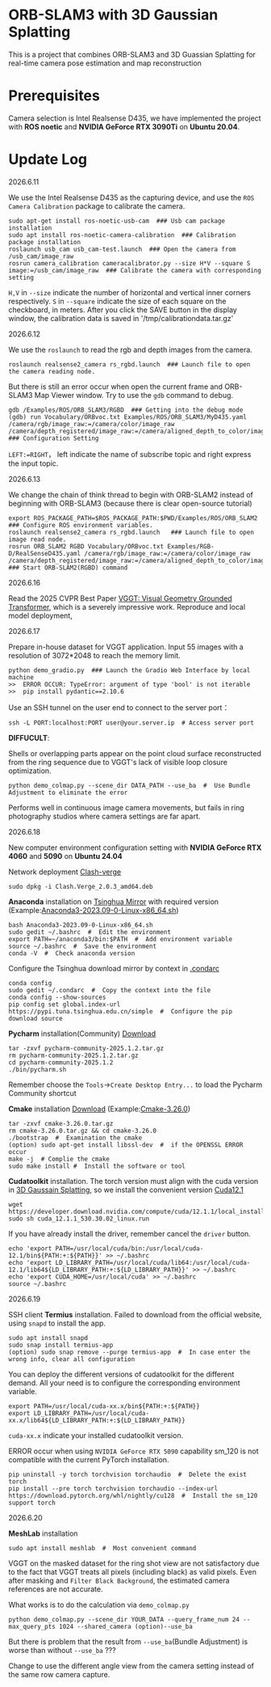 # ORB-SLAM3 with 3D Gaussian Splatting
This is a project that combines ORB-SLAM3 and 3D Guassian Splatting for real-time camera pose estimation and map reconstruction

# Prerequisites
Camera selection is Intel Realsense D435, we have implemented the project with **ROS noetic** and **NVIDIA GeForce RTX 3090Ti** on **Ubuntu 20.04**.

# Update Log
2026.6.11 

We use the Intel Realsense D435 as the capturing device, and use the `ROS Camera Calibration` package to calibrate the camera.
```
sudo apt-get install ros-noetic-usb-cam  ### Usb cam package installation
sudo apt install ros-noetic-camera-calibration  ### Calibration package installation
roslaunch usb_cam usb_cam-test.launch  ### Open the camera from /usb_cam/image_raw
rosrun camera_calibration cameracalibrator.py --size H*V --square S image:=/usb_cam/image_raw  ### Calibrate the camera with corresponding setting
```
`H,V` in `--size` indicate the number of horizontal and vertical inner corners respectively. `S` in `--square` indicate the size of each square on the checkboard, in meters. After you click the SAVE button in the display window, the calibration data is saved in '/tmp/calibrationdata.tar.gz'

2026.6.12

We use the `roslaunch` to read the rgb and depth images from the camera.
```
roslaunch realsense2_camera rs_rgbd.launch  ### Launch file to open the camera reading node.
```
But there is still an error occur when open the current frame and ORB-SLAM3 Map Viewer window. Try to use the `gdb` command to debug.
```
gdb /Examples/ROS/ORB_SLAM3/RGBD  ### Getting into the debug mode
(gdb) run Vocabulary/ORBvoc.txt Examples/ROS/ORB_SLAM3/MyD435.yaml /camera/rgb/image_raw:=/camera/color/image_raw /camera/depth_registered/image_raw:=/camera/aligned_depth_to_color/image_raw  ### Configuration Setting
```
`LEFT:=RIGHT`， left indicate the name of subscribe topic and right express the input topic. 

2026.6.13

We change the chain of think thread to begin with ORB-SLAM2 instead of beginning with ORB-SLAM3 (because there is clear open-source tutorial)
```
export ROS_PACKAGE_PATH=$ROS_PACKAGE_PATH:$PWD/Examples/ROS/ORB_SLAM2  ### Configure ROS environment variables.
roslaunch realsense2_camera rs_rgbd.launch   ### Launch file to open image read node.
rosrun ORB_SLAM2 RGBD Vocabulary/ORBvoc.txt Examples/RGB-D/RealSenseD435.yaml /camera/rgb/image_raw:=/camera/color/image_raw /camera/depth_registered/image_raw:=/camera/aligned_depth_to_color/image_raw  ### Start ORB-SLAM2(RGBD) command
```

2026.6.16

Read the 2025 CVPR Best Paper [VGGT: Visual Geometry Grounded Transformer](https://arxiv.org/pdf/2503.11651), which is a severely impressive work.
Reproduce and local model deployment,

2026.6.17

Prepare in-house dataset for VGGT application.
Input 55 images with a resolution of 3072*2048 to reach the memory limit.
```
python demo_gradio.py  ### Launch the Gradio Web Interface by local machine
>>  ERROR OCCUR: TypeError: argument of type 'bool' is not iterable  >>  pip install pydantic==2.10.6
```

Use an SSH tunnel on the user end to connect to the server port：
```
ssh -L PORT:localhost:PORT user@your.server.ip  # Access server port
```
**DIFFUCULT**:

Shells or overlapping parts appear on the point cloud surface reconstructed from the ring sequence due to VGGT's lack of visible loop closure optimization.
```
python demo_colmap.py --scene_dir DATA_PATH --use_ba  #  Use Bundle Adjustment to eliminate the error
```
Performs well in continuous image camera movements, but fails in ring photography studios where camera settings are far apart.

2026.6.18

New computer environment configuration setting with **NVIDIA GeForce RTX 4060** and **5090** on **Ubuntu 24.04**

Network deployment [Clash-verge](https://github.com/clash-verge-rev/clash-verge-rev/releases/download/v2.0.3/Clash.Verge_2.0.3_amd64.deb)
```
sudo dpkg -i Clash.Verge_2.0.3_amd64.deb
```

**Anaconda** installation on [Tsinghua Mirror](https://mirrors.tuna.tsinghua.edu.cn/anaconda/archive/?C=M&O=D) with required version (Example:[Anaconda3-2023.09-0-Linux-x86_64.sh](https://mirrors.tuna.tsinghua.edu.cn/anaconda/archive/Anaconda3-2023.09-0-Linux-x86_64.sh))
```
bash Anaconda3-2023.09-0-Linux-x86_64.sh
sudo gedit ~/.bashrc  #  Edit the environment
export PATH=~/anaconda3/bin:$PATH  #  Add environment variable
source ~/.bashrc  #  Save the environment
conda -V  #  Check anaconda version
```
Configure the Tsinghua download mirror by context in [.condarc](https://github.com/simplylovely33/ORBSLAM3-with-3DGS/blob/main/.condarc)
```
conda config
sudo gedit ~/.condarc  #  Copy the context into the file
conda config --show-sources
pip config set global.index-url https://pypi.tuna.tsinghua.edu.cn/simple  #  Configure the pip download source
```

**Pycharm** installation(Community) [Download](https://download.jetbrains.com/python/pycharm-community-2025.1.2.tar.gz?_gl=1*1xp5ksj*_gcl_au*MTQzMDYwMjcxOS4xNzUwMjE2MDMx*FPAU*MTQzMDYwMjcxOS4xNzUwMjE2MDMx*_ga*MTU2MTIxOTQxNC4xNzUwMjE2MDMy*_ga_9J976DJZ68*czE3NTAyMzE0MjckbzIkZzEkdDE3NTAyMzE2MjgkajU2JGwwJGgw)
```
tar -zxvf pycharm-community-2025.1.2.tar.gz
rm pycharm-community-2025.1.2.tar.gz
cd pycharm-community-2025.1.2
./bin/pycharm.sh
```
Remember choose the `Tools`->`Create Desktop Entry...` to load the Pycharm Community shortcut

**Cmake** installation [Download](https://cmake.org/files/) (Example:[Cmake-3.26.0](https://cmake.org/files/v3.26/cmake-3.26.0.tar.gz))
```
tar -zxvf cmake-3.26.0.tar.gz
rm cmake-3.26.0.tar.gz && cd cmake-3.26.0
./bootstrap  #  Examination the cmake
(option) sudo apt-get install libssl-dev  #  if the OPENSSL ERROR occur
make -j  # Complie the cmake
sudo make install #  Install the software or tool
```

**Cudatoolkit** installation. The torch version must align with the cuda version in [3D Gaussain Splatting](https://arxiv.org/pdf/2308.04079), so we install the convenient version [Cuda12.1](https://developer.nvidia.com/cuda-12-1-1-download-archive?target_os=Linux&target_arch=x86_64&Distribution=Ubuntu&target_version=22.04&target_type=runfile_local)
```
wget https://developer.download.nvidia.com/compute/cuda/12.1.1/local_installers/cuda_12.1.1_530.30.02_linux.run
sudo sh cuda_12.1.1_530.30.02_linux.run
```
If you have already install the driver, remember cancel the `driver` button.
```
echo 'export PATH=/usr/local/cuda/bin:/usr/local/cuda-12.1/bin${PATH:+:${PATH}}' >> ~/.bashrc
echo 'export LD_LIBRARY_PATH=/usr/local/cuda/lib64:/usr/local/cuda-12.1/lib64${LD_LIBRARY_PATH:+:${LD_LIBRARY_PATH}}' >> ~/.bashrc
echo 'export CUDA_HOME=/usr/local/cuda' >> ~/.bashrc
source ~/.bashrc
```

2026.6.19

SSH client **Termius** installation. Failed to download from the official website, using `snapd` to install the app.
```
sudo apt install snapd
sudo snap install termius-app
(option) sudo snap remove --purge termius-app  #  In case enter the wrong info, clear all configuration
```
You can deploy the different versions of cudatoolkit for the different demand. All your need is to configure the corresponding environment variable.
```
export PATH=/usr/local/cuda-xx.x/bin${PATH:+:${PATH}}
export LD_LIBRARY_PATH=/usr/local/cuda-xx.x/lib64${LD_LIBRARY_PATH:+:${LD_LIBRARY_PATH}}
```
`cuda-xx.x` indicate your installed cudatoolkit version.

ERROR occur when using `NVIDIA GeForce RTX 5090` capability sm_120 is not compatible with the current PyTorch installation.
```
pip uninstall -y torch torchvision torchaudio  #  Delete the exist torch
pip install --pre torch torchvision torchaudio --index-url https://download.pytorch.org/whl/nightly/cu128  #  Install the sm_120 support torch 
```


2026.6.20

**MeshLab** installation
```
sudo apt install meshlab  #  Most convenient command
```

VGGT on the masked dataset for the ring shot view are not satisfactory due to the fact that VGGT treats all pixels (including black) as valid pixels. Even after masking and `Filter Black Background`, the estimated camera references are not accurate.

What works is to do the calculation via `demo_colmap.py`
```
python demo_colmap.py --scene_dir YOUR_DATA --query_frame_num 24 --max_query_pts 1024 --shared_camera (option)--use_ba
```
But there is problem that the result from `--use_ba`(Bundle Adjustment) is worse than without `--use_ba` ???

Change to use the different angle view from the camera setting instead of the same row camera capture.












